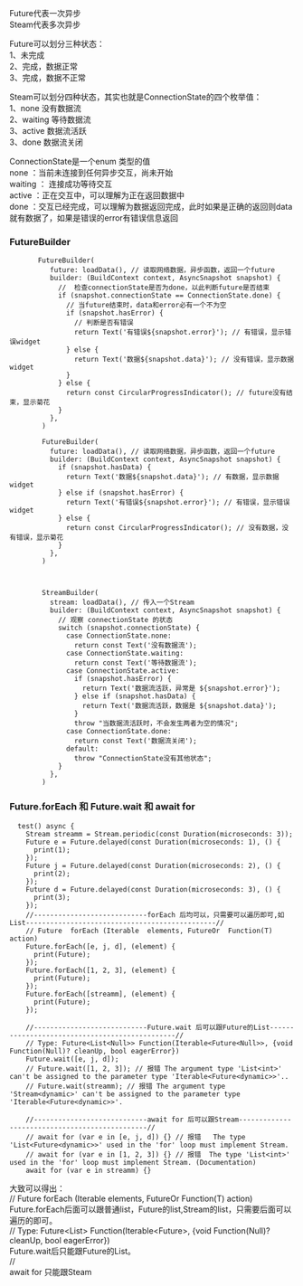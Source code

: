 Future代表一次异步 <br/>
Steam代表多次异步   <br/>

Future可以划分三种状态： <br/>
1、未完成  <br/>
2、完成，数据正常  <br/>
3、完成，数据不正常  <br/>

Steam可以划分四种状态，其实也就是ConnectionState的四个枚举值： <br/>
1、none 没有数据流  <br/>
2、waiting 等待数据流  <br/>
3、active 数据流活跃  <br/>
3、done 数据流关闭  <br/>


ConnectionState是一个enum 类型的值  <br/>
none ：当前未连接到任何异步交互，尚未开始 <br/>
waiting ： 连接成功等待交互  <br/>
active ：正在交互中，可以理解为正在返回数据中  <br/>
done ：交互已经完成，可以理解为数据返回完成，此时如果是正确的返回则data就有数据了，如果是错误的error有错误信息返回  <br/>


### FutureBuilder
```
       FutureBuilder(
          future: loadData(), // 读取网络数据，异步函数，返回一个future
          builder: (BuildContext context, AsyncSnapshot snapshot) {
            //  检查connectionState是否为done，以此判断future是否结束
            if (snapshot.connectionState == ConnectionState.done) {
              // 当future结束时，data和error必有一个不为空
              if (snapshot.hasError) {
                // 判断是否有错误
                return Text('有错误${snapshot.error}'); // 有错误，显示错误widget
              } else {
                return Text('数据${snapshot.data}'); // 没有错误，显示数据widget
              }
            } else {
              return const CircularProgressIndicator(); // future没有结束，显示菊花
            }
          },
        )
        
        FutureBuilder(
          future: loadData(), // 读取网络数据，异步函数，返回一个future
          builder: (BuildContext context, AsyncSnapshot snapshot) {
            if (snapshot.hasData) {
              return Text('数据${snapshot.data}'); // 有数据，显示数据widget
            } else if (snapshot.hasError) {
              return Text('有错误${snapshot.error}'); // 有错误，显示错误widget
            } else {
              return const CircularProgressIndicator(); // 没有数据，没有错误，显示菊花
            }
          },
        )
        
        
        
        StreamBuilder(
          stream: loadData(), // 传入一个Stream
          builder: (BuildContext context, AsyncSnapshot snapshot) {
            // 观察 connectionState 的状态
            switch (snapshot.connectionState) {
              case ConnectionState.none:
                return const Text('没有数据流');
              case ConnectionState.waiting:
                return const Text('等待数据流');
              case ConnectionState.active:
                if (snapshot.hasError) {
                  return Text('数据流活跃，异常是 ${snapshot.error}');
                } else if (snapshot.hasData) {
                  return Text('数据流活跃，数据是 ${snapshot.data}');
                }
                throw "当数据流活跃时，不会发生两者为空的情况";
              case ConnectionState.done:
                return const Text('数据流关闭');
              default:
                throw "ConnectionState没有其他状态";
            }
          },
        )
```
 



### Future.forEach 和  Future.wait 和   await for  

```
  test() async {
    Stream streamm = Stream.periodic(const Duration(microseconds: 3));
    Future e = Future.delayed(const Duration(microseconds: 1), () {
      print(1);
    });
    Future j = Future.delayed(const Duration(microseconds: 2), () {
      print(2);
    });
    Future d = Future.delayed(const Duration(microseconds: 3), () {
      print(3);
    });
    //----------------------------forEach 后均可以，只需要可以遍历即可,如List-----------------------------------------------//
    // Future  forEach (Iterable  elements, FutureOr  Function(T) action)
    Future.forEach([e, j, d], (element) {
      print(Future);
    });
    Future.forEach([1, 2, 3], (element) {
      print(Future);
    });
    Future.forEach([streamm], (element) {
      print(Future);
    });

    //----------------------------Future.wait 后可以跟Future的List-----------------------------------------------//
    // Type: Future<List<Null>> Function(Iterable<Future<Null>>, {void Function(Null)? cleanUp, bool eagerError})
    Future.wait([e, j, d]);
    // Future.wait([1, 2, 3]); // 报错 The argument type 'List<int>' can't be assigned to the parameter type 'Iterable<Future<dynamic>>'..
    // Future.wait(streamm); // 报错 The argument type 'Stream<dynamic>' can't be assigned to the parameter type 'Iterable<Future<dynamic>>'.

    //----------------------------await for 后可以跟Stream-----------------------------------------------//
    // await for (var e in [e, j, d]) {} // 报错   The type 'List<Future<dynamic>>' used in the 'for' loop must implement Stream.
    // await for (var e in [1, 2, 3]) {} // 报错  The type 'List<int>' used in the 'for' loop must implement Stream. (Documentation)
    await for (var e in streamm) {}

```
大致可以得出： <br/>
 // Future  forEach (Iterable  elements, FutureOr  Function(T) action) <br/>
Future.forEach后面可以跟普通list，Future的list,Stream的list，只需要后面可以遍历的即可。 <br/>
 // Type: Future<List<Null>> Function(Iterable<Future<Null>>, {void Function(Null)? cleanUp, bool eagerError}) <br/>
Future.wait后只能跟Future的List。 <br/>
 //   <br/>
 await for 只能跟Steam <br/>








